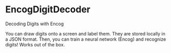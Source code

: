# EncogDigitDecoder
Decoding Digits with Encog

You can draw digits onto a screen and label them. They are stored locally in a JSON format. Then, you can train a neural network (Encog) and recognize digits!
Works out of the box.
